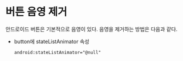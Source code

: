 # 버튼 음영 제거

안드로이드 버튼은 기본적으로 음영이 있다. 
음영을 제거하는 방법은 다음과 같다.

+ button에 stateListAnimator 속성
    ```xml
    android:stateListAnimator="@null"
    ```